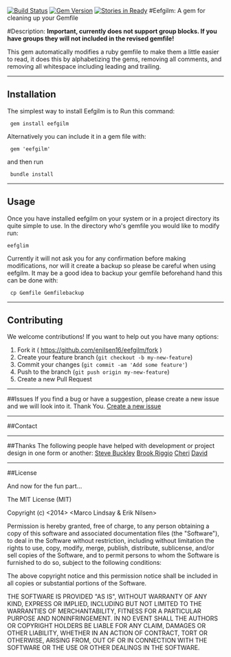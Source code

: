 [![Build Status](https://travis-ci.org/enilsen16/Eefgilm.svg?branch=master)](https://travis-ci.org/enilsen16/Eefgilm)
[![Gem Version](https://badge.fury.io/rb/eefgilm.svg)](http://badge.fury.io/rb/eefgilm)
[![Stories in Ready](https://badge.waffle.io/enilsen16/eefgilm.png?label=ready&title=Ready)](https://waffle.io/enilsen16/eefgilm)
#Eefgilm: A gem for cleaning up your Gemfile

#Description:
**Important, currently does not support group blocks. If you have groups they will not included in the revised gemfile!**

This gem automatically modifies a ruby gemfile to make them a little easier to read, it does this by alphabetizing the gems, removing all comments, and removing all whitespace including leading and trailing.

---

## Installation
The simplest way to install Eefgilm is to
Run this command:

     gem install eefgilm

Alternatively you can include it in a gem file with:

     gem 'eefgilm'

and then run

     bundle install

---
## Usage

Once you have installed eefgilm on your system or in a project directory its quite simple to use. In the directory who's gemfile you would like to modify run:

    eefglim

Currently it will not ask you for any confirmation before making modifications, nor will it create a backup so please be careful when using eefgilm. It may be a good idea to backup your gemfile beforehand hand this can be done with:

     cp Gemfile Gemfilebackup

---
## Contributing
We welcome contributions! If you want to help out you have many options:

1. Fork it ( https://github.com/enilsen16/eefgilm/fork )
2. Create your feature branch (`git checkout -b my-new-feature`)
3. Commit your changes (`git commit -am 'Add some feature'`)
4. Push to the branch (`git push origin my-new-feature`)
5. Create a new Pull Request

---
##Issues
If you find a bug or have a suggestion, please create a new issue and we will look into it. Thank You. [Create a new issue](https://github.com/enilsen16/Eefgilm/issues/new)

---
##Contact


---

##Thanks
The following people have helped with development or project design in one form or another:
[Steve Buckley](https://github.com/buckleys78)
[Brook Riggio](https://github.com/brookr)
[Cheri](https://github.com/cherimarie)
[David](https://github.com/dbalatero)

---
##License

And now for the fun part...

The MIT License (MIT)

Copyright (c) <2014> <Marco Lindsay & Erik Nilsen>

Permission is hereby granted, free of charge, to any person obtaining a copy
of this software and associated documentation files (the "Software"), to deal
in the Software without restriction, including without limitation the rights
to use, copy, modify, merge, publish, distribute, sublicense, and/or sell
copies of the Software, and to permit persons to whom the Software is
furnished to do so, subject to the following conditions:

The above copyright notice and this permission notice shall be included in
all copies or substantial portions of the Software.

THE SOFTWARE IS PROVIDED "AS IS", WITHOUT WARRANTY OF ANY KIND, EXPRESS OR
IMPLIED, INCLUDING BUT NOT LIMITED TO THE WARRANTIES OF MERCHANTABILITY,
FITNESS FOR A PARTICULAR PURPOSE AND NONINFRINGEMENT. IN NO EVENT SHALL THE
AUTHORS OR COPYRIGHT HOLDERS BE LIABLE FOR ANY CLAIM, DAMAGES OR OTHER
LIABILITY, WHETHER IN AN ACTION OF CONTRACT, TORT OR OTHERWISE, ARISING FROM,
OUT OF OR IN CONNECTION WITH THE SOFTWARE OR THE USE OR OTHER DEALINGS IN
THE SOFTWARE.
